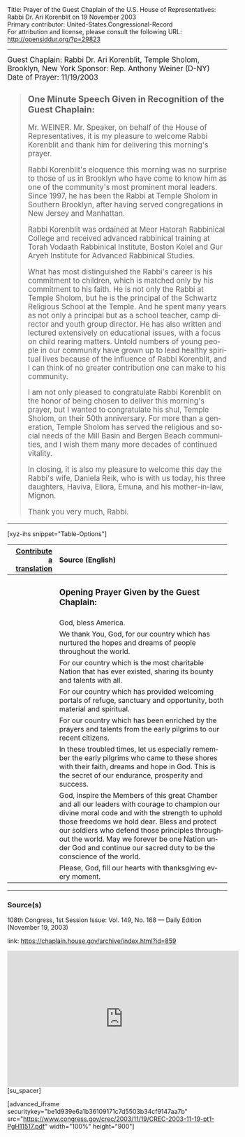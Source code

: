 <html>
<head></head>
<body>
Title: Prayer of the Guest Chaplain of the U.S. House of Representatives: Rabbi Dr. Ari Korenblit on 19 November 2003<br />
Primary contributor: United-States.Congressional-Record<br />
For attribution and license, please consult the following URL: <a href="http://opensiddur.org/?p=29823">http://opensiddur.org/?p=29823</a>
<p />
<hr />

<div class="english" lang="en" style="font-size:1.2em;">
Guest Chaplain: Rabbi Dr. Ari Korenblit, Temple Sholom, Brooklyn, New York
Sponsor: Rep. Anthony Weiner (D-NY)
Date of Prayer: 11/19/2003

<blockquote>
<h3>One Minute Speech Given in Recognition of the Guest Chaplain:</h3>

Mr. WEINER. Mr. Speaker, on behalf of the House of Representatives, it is my pleasure to welcome Rabbi Korenblit and thank him for delivering this morning's prayer.

Rabbi Korenblit's eloquence this morning was no surprise to those of us in Brooklyn who have come to know him as one of the community's most prominent moral leaders. Since 1997, he has been the Rabbi at Temple Sholom in Southern Brooklyn, after having served congregations in New Jersey and Manhattan.

Rabbi Korenblit was ordained at Meor Hatorah Rabbinical College and received advanced rabbinical training at Torah Vodaath Rabbinical Institute, Boston Kolel and Gur Aryeh Institute for Advanced Rabbinical Studies.

What has most distinguished the Rabbi's career is his commitment to children, which is matched only by his commitment to his faith. He is not only the Rabbi at Temple Sholom, but he is the principal of the Schwartz Religious School at the Temple. And he spent many years as not only a principal but as a school teacher, camp director and youth group director. He has also written and lectured extensively on educational issues, with a focus on child rearing matters. Untold numbers of young people in our community have grown up to lead healthy spiritual lives because of the influence of Rabbi Korenblit, and I can think of no greater contribution one can make to his community.

I am not only pleased to congratulate Rabbi Korenblit on the honor of being chosen to deliver this morning's prayer, but I wanted to congratulate his shul, Temple Sholom, on their 50th anniversary. For more than a generation, Temple Sholom has served the religious and social needs of the Mill Basin and Bergen Beach communities, and I wish them many more decades of continued vitality.

In closing, it is also my pleasure to welcome this day the Rabbi's wife, Daniela Reik, who is with us today, his three daughters, Haviva, Eliora, Emuna, and his mother-in-law, Mignon.

Thank you very much, Rabbi.
</blockquote>

</div>

<hr />

[xyz-ihs snippet="Table-Options"]<table style="margin-left: auto; margin-right: auto;" class="draggable">
<thead><tr><th id="x" style="text-align: right;"><a href="/contributing/upload/">Contribute a translation</a></th><th style="text-align: left;">Source (English)</th></tr></thead>
<tbody>
<tr><td style="vertical-align:top;">
<div class="liturgy" lang="he">

</span></div></td>
 
<td style="vertical-align:top;">
<div class="english" lang="en">
<h3>Opening Prayer Given by the Guest Chaplain:</h3>
</div></td></tr>

<tr><td style="vertical-align:top;">
<div class="liturgy" lang="he">

</span></div></td>
 
<td style="vertical-align:top;">
<div class="english" lang="en">
God, bless America.
</div></td></tr>


<tr><td style="vertical-align:top;">
<div class="liturgy" lang="he">

</span></div></td>
 
<td style="vertical-align:top;">
<div class="english" lang="en">
We thank You, God, 
for our country 
which has nurtured 
the hopes and dreams 
of people throughout the world.
</div></td></tr>


<tr><td style="vertical-align:top;">
<div class="liturgy" lang="he">

</span></div></td>
 
<td style="vertical-align:top;">
<div class="english" lang="en">
For our country 
which is the most charitable Nation 
that has ever existed, 
sharing its bounty and talents 
with all.
</div></td></tr>


<tr><td style="vertical-align:top;">
<div class="liturgy" lang="he">

</span></div></td>
 
<td style="vertical-align:top;">
<div class="english" lang="en">
For our country 
which has provided 
welcoming portals of refuge, 
sanctuary and opportunity, 
both material and spiritual.
</div></td></tr>


<tr><td style="vertical-align:top;">
<div class="liturgy" lang="he">

</span></div></td>
 
<td style="vertical-align:top;">
<div class="english" lang="en">
For our country 
which has been enriched 
by the prayers and talents 
from the early pilgrims 
to our recent citizens.
</div></td></tr>


<tr><td style="vertical-align:top;">
<div class="liturgy" lang="he">

</span></div></td>
 
<td style="vertical-align:top;">
<div class="english" lang="en">
In these troubled times, 
let us especially remember 
the early pilgrims 
who came to these shores 
with their faith, 
dreams 
and hope in God. 
This is the secret of our endurance, 
prosperity and success.
</div></td></tr>


<tr><td style="vertical-align:top;">
<div class="liturgy" lang="he">

</span></div></td>
 
<td style="vertical-align:top;">
<div class="english" lang="en">
God, 
inspire the Members of this great Chamber 
and all our leaders 
with courage 
to champion our divine moral code 
and with the strength 
to uphold those freedoms 
we hold dear. 
Bless and protect our soldiers 
who defend those principles 
throughout the world. 
May we forever be 
one Nation under God 
and continue our sacred duty 
to be the conscience of the world.
</div></td></tr>


<tr><td style="vertical-align:top;">
<div class="liturgy" lang="he">

</span></div></td>
 
<td style="vertical-align:top;">
<div class="english" lang="en">
Please, God, 
fill our hearts 
with thanksgiving 
every moment.
</div></td></tr>
</tbody></table>

<hr />

<h3>Source(s)</h3>

108th Congress, 1st Session
Issue: Vol. 149, No. 168 — Daily Edition (November 19, 2003)

link: <a href="https://chaplain.house.gov/archive/index.html?id=859">https://chaplain.house.gov/archive/index.html?id=859</a>

<iframe width=530 height=312 src='https://www.c-span.org/video/standalone/?c4507025/user-clip-rabbi-ari-korenblit-temple-sholom-brooklyn-ny' allowfullscreen='allowfullscreen' frameborder=0></iframe>[su_spacer]

[advanced_iframe securitykey="be1d939e6a1b36109171c7d5503b34cf9147aa7b" src="https://www.congress.gov/crec/2003/11/19/CREC-2003-11-19-pt1-PgH11517.pdf" width="100%" height="900"]
</body>
</html>